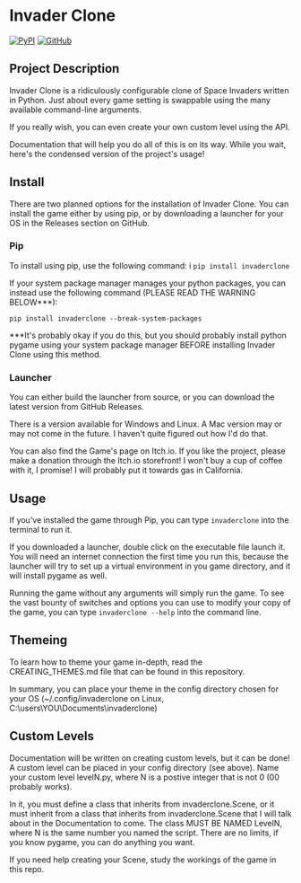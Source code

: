 # Invader Clone

[![PyPI](https://img.shields.io/badge/PyPI-v1.0.0-blue.svg)](https://pypi.org/project/invaderclone/) [![GitHub](https://img.shields.io/badge/GitHub-v1.0.0-purple.svg)](https://github.com/ganelonhb/invaderclone)

## Project Description

Invader Clone is a ridiculously configurable clone of Space Invaders written in Python. Just about every game setting is swappable using the many available command-line arguments.

If you really wish, you can even create your own custom level using the API.

Documentation that will help you do all of this is on its way. While you wait, here's the condensed version of the project's usage!

## Install

There are two planned options for the installation of Invader Clone. You can install the game either by using pip, or by downloading a launcher for your OS in the Releases section on GitHub.

### Pip

To install using pip, use the following command:
i
`pip install invaderclone`

If your system package manager manages your python packages, you can instead use the following command (PLEASE READ THE WARNING BELOW\*\*\*):

`pip install invaderclone --break-system-packages`

\*\*\*It's probably okay if you do this, but you should probably install python pygame using your system package manager BEFORE installing Invader Clone using this method.

### Launcher

You can either build the launcher from source, or you can download the latest version from GitHub Releases.

There is a version available for Windows and Linux. A Mac version may or may not come in the future. I haven't quite figured out how I'd do that.

You can also find the Game's page on Itch.io. If you like the project, please make a donation through the Itch.io storefront! I won't buy a cup of coffee with it, I promise! I will probably put it towards gas in California.

## Usage

If you've installed the game through Pip, you can type `invaderclone` into the terminal to run it.

If you downloaded a launcher, double click on the executable file launch it. You will need an internet connection the first time you run this, because the launcher will try to set up a virtual environment in you game directory, and it will install pygame as well.

Running the game without any arguments will simply run the game. To see the vast bounty of switches and options you can use to modify your copy of the game, you can type `invaderclone --help` into the command line.

## Themeing

To learn how to theme your game in-depth, read the CREATING_THEMES.md file that can be found in this repository.

In summary, you can place your theme in the config directory chosen for your OS (~/.config/invaderclone on Linux, C:\\users\\YOU\\Documents\\invaderclone)

## Custom Levels

Documentation will be written on creating custom levels, but it can be done! A custom level can be placed in your config directory (see above). Name your custom level levelN.py, where N is a postive integer that is not 0 (00 probably works).

In it, you must define a class that inherits from invaderclone.Scene, or it must inherit from a class that inherits from invaderclone.Scene that I will talk about in the Documentation to come. The class MUST BE NAMED LevelN, where N is the same number you named the script. There are no limits, if you know pygame, you can do anything you want.

If you need help creating your Scene, study the workings of the game in this repo.
